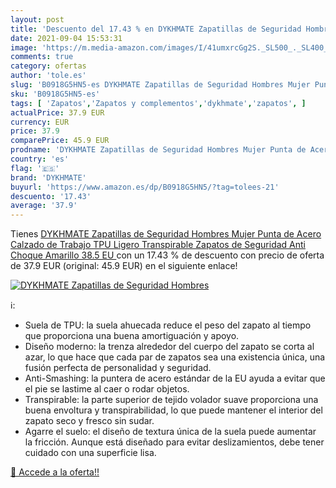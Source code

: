 ```yaml
---
layout: post
title: 'Descuento del 17.43 % en DYKHMATE Zapatillas de Seguridad Hombres'
date: 2021-09-04 15:53:31
image: 'https://m.media-amazon.com/images/I/41umxrcGg2S._SL500_._SL400_.jpg'
comments: true
category: ofertas
author: 'tole.es'
slug: 'B0918G5HN5-es DYKHMATE Zapatillas de Seguridad Hombres Mujer Punta de...'
sku: 'B0918G5HN5-es'
tags: [ 'Zapatos','Zapatos y complementos','dykhmate','zapatos', ]
actualPrice: 37.9 EUR
currency: EUR
price: 37.9
comparePrice: 45.9 EUR
prodname: 'DYKHMATE Zapatillas de Seguridad Hombres Mujer Punta de Acero Calzado de Trabajo TPU Ligero Transpirable Zapatos de Seguridad Anti Choque  Amarillo 38.5 EU '
country: 'es'
flag: '🇪🇸'
brand: 'DYKHMATE'
buyurl: 'https://www.amazon.es/dp/B0918G5HN5/?tag=tolees-21'
descuento: '17.43'
average: '37.9'
---
```


Tienes [DYKHMATE Zapatillas de Seguridad Hombres Mujer Punta de Acero Calzado de Trabajo TPU Ligero Transpirable Zapatos de Seguridad Anti Choque  Amarillo 38.5 EU ](https://www.amazon.es/dp/B0918G5HN5/?tag=tolees-21) con un 17.43 % de descuento con precio de oferta de 37.9 EUR (original: 45.9 EUR) en el siguiente enlace!

[![DYKHMATE Zapatillas de Seguridad Hombres](https://m.media-amazon.com/images/I/41umxrcGg2S._SL500_._SL400_.jpg)](https://www.amazon.es/dp/B0918G5HN5/?tag=tolees-21)

ℹ️:

- Suela de TPU: la suela ahuecada reduce el peso del zapato al tiempo que proporciona una buena amortiguación y apoyo.
- Diseño moderno: la trenza alrededor del cuerpo del zapato se corta al azar, lo que hace que cada par de zapatos sea una existencia única, una fusión perfecta de personalidad y seguridad.
- Anti-Smashing: la puntera de acero estándar de la EU ayuda a evitar que el pie se lastime al caer o rodar objetos.
- Transpirable: la parte superior de tejido volador suave proporciona una buena envoltura y transpirabilidad, lo que puede mantener el interior del zapato seco y fresco sin sudar.
- Agarre el suelo: el diseño de textura única de la suela puede aumentar la fricción. Aunque está diseñado para evitar deslizamientos, debe tener cuidado con una superficie lisa.

[🛒 Accede a la oferta!!](https://www.amazon.es/dp/B0918G5HN5/?tag=tolees-21)

